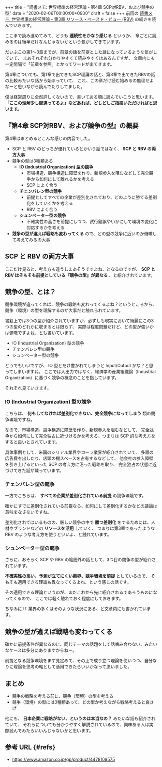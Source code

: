 +++
title = "読書メモ: 世界標準の経営理論 - 第4章 SCP対RBV、および競争の型"
date = "2020-02-06T00:00:00+0900"
draft = false
+++
前回の [読書メモ: 世界標準の経営理論 - 第3章 リソース・ベースド・ビュー (RBV)](/biz/20200203/) の続きを読んでいきます。

ここまで読み進めてみて、どうも **連続性をかなり感じる** というか、
章ごとに読めるのは後半だけなんじゃないかという気がしてきています。

だいぶこの第1〜3章までが、前章の話を前提とした話になっているような気がしていて、
まあそれぞれ分かりやすくて読みやすくはあるんですが、
文章内にも一定間隔で「前章を参照」とかってワードが出てきます。

第4章についても、第1章で出てきたSCP理論の話と、第3章で出てきたRBVの話の比較みたいな話から始まっていて、
これ、この章だけ読む始めるの無理だよなーと思いながら読んでたりしてました。

僕は経営周りに全然詳しくないので、書いてある順に読んでいこうと思います。
**「ここの理解少し間違ってるよ」などあれば、どしどしご指摘いただければと思います。**



## 『第4章 SCP対RBV、および競争の型』の概要

第4章はまとめるとこんな感じの内容でした。

- SCP と RBV のどっちが優れているとかいう話ではなく、 **SCP と RBV の両方大事**
- 競争の型は3種類ある
    - **IO (Industrial Organization) 型の競争**
        - 市場構造、競争構造に障壁を作り、新規参入を阻むなどして完全競争から如何にして離れるかを考える
        - SCP によく合う
    - **チェンバレン型の競争**
        - 前提としてすべての企業が差別化されており、どのように勝てる差別化をしていくかを考える
        - RBV によく合う
    - **シュンペーター型の競争**
        - 不確実性の高さを前提にしつつ、試行錯誤やいかにして環境の変化に対応するかを考える
- **競争の型が違えば戦略も変わってくる** ので、どの型の競争に近いのか俯瞰して考えてみるの大事



## SCP と RBV の両方大事

ここだけ見ると、考え方も違うしまあそうですよね、となるのですが、
**SCP と RBV はそもそも前提としている『競争の型』が異なる** 、と紹介されています。



## 競争の型、とは？

競争環境が違ってくれば、競争の戦略も変わってくるよね？というところから、
競争（環境）の型を理解するのが大事だと触れられています。

書籍上では3つの型が紹介されていますが、必ずしも現実において綺麗にこの3つの型のどれかに収まるとは限らず、
実際は程度問題だけど、どの型が強いかは俯瞰ですよね、とも書いています。

- IO (Industrial Organization) 型の競争
- チェンバレン型の競争
- シュンペーター型の競争

どうでもいいですが、 IO 型とだけ書かれてしまうと Input/Output かな？と思ってしまいますね。
ここでは入出力ではなく、経済学の産業組織論（Industrial Organization）に基づく競争の概念のことを指しています。

それぞれ見ていきます。

### IO (Industrial Organization) 型の競争

こちらは、 **何もしてなければ差別化できない、完全競争になってしまう** 類の競争環境ですね。

なので、市場構造、競争構造に障壁を作り、新規参入を阻むなどして、
完全競争から如何にして完全独占に近づけるかを考える、つまりは SCP 的な考え方をすると良いとされています。

具体事例として、米国のシリアル業界やコーラ業界が紹介されていて、
多額の広告費を出したり、店頭の棚スペースを占有するなどして、
他会社の参入障壁を引き上げるといった SCP の考え方に沿った戦略を取り、
完全独占の状態に近づけてきた話が載っています。

### チェンバレン型の競争

一方でこちらは、 **すべての企業が差別化されている前提** の競争環境です。

確かにすでに差別化されている前提なら、如何にして差別化するかなどの議論は意味をなさないですね。

差別化されてはいるものの、厳しい競争の中で **勝つ差別化** をするためには、人材やブランドなどの **リソースを活用** していく、
つまりは第3章であったような RBV のような考え方を使うといいよ、と触れています。

### シュンペーター型の競争

さらに、おそらく SCP や RBV の範囲外の話として、3つ目の競争の型が紹介されています。

**不確実性の高い、予測が立てにくい業界、競争環境を前提** としているので、
そもそも適用できる理論も異なってくるよね、という感じの話です。

その適用できる理論というのが、まだこれから先に紹介されるであろうものになってくるので、
ここでは軽く触れておく程度にしておきます。

ちなみに IT 業界の多くはそのような状況にある、と文章内にも書かれています。



## 競争の型が違えば戦略も変わってくる

確かに前提条件が異なるのに、同じテーマの話題をして話噛み合わない、みたいなケースは多分にありますからねー。

前提となる競争環境をまず見定めて、その上で成り立つ理論を使いつつ、自分なりに理論を思考の軸として活用できたらいいかなって思いました。





## まとめ

- 競争の戦略を考える前に、競争（環境）の型を考える
- 競争（環境）の型には3種類あって、どの型か考えながら戦略考えると良さげ

他にも、 **日本企業に戦略がない、というのは本当なの？** みたいな話も紹介されていて、
それらについても分かりやすく解説されているので、興味ある人は実際読んでみたらいいんじゃないかと思います。



## 参考 URL {#refs}

- https://www.amazon.co.jp/gp/product/4478109575